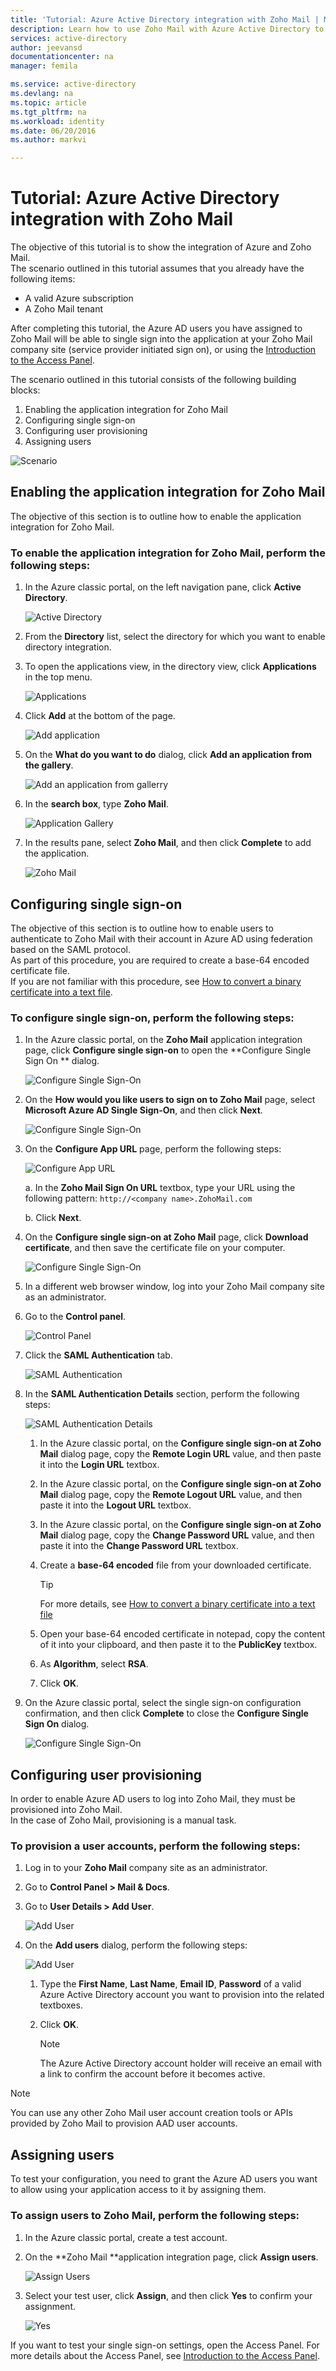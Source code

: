 ```yaml
---
title: 'Tutorial: Azure Active Directory integration with Zoho Mail | Microsoft Azure'
description: Learn how to use Zoho Mail with Azure Active Directory to enable single sign-on, automated provisioning, and more!.
services: active-directory
author: jeevansd
documentationcenter: na
manager: femila

ms.service: active-directory
ms.devlang: na
ms.topic: article
ms.tgt_pltfrm: na
ms.workload: identity
ms.date: 06/20/2016
ms.author: markvi

---
```

# Tutorial: Azure Active Directory integration with Zoho Mail
The objective of this tutorial is to show the integration of Azure and Zoho Mail.  
The scenario outlined in this tutorial assumes that you already have the following items:

* A valid Azure subscription
* A Zoho Mail tenant

After completing this tutorial, the Azure AD users you have assigned to Zoho Mail will be able to single sign into the application at your Zoho Mail company site (service provider initiated sign on), or using the [Introduction to the Access Panel](active-directory-saas-access-panel-introduction.md).

The scenario outlined in this tutorial consists of the following building blocks:

1. Enabling the application integration for Zoho Mail
2. Configuring single sign-on
3. Configuring user provisioning
4. Assigning users

![Scenario](./media/active-directory-saas-zoho-mail-tutorial/IC789600.png "Scenario")

## Enabling the application integration for Zoho Mail
The objective of this section is to outline how to enable the application integration for Zoho Mail.

### To enable the application integration for Zoho Mail, perform the following steps:
1. In the Azure classic portal, on the left navigation pane, click **Active Directory**.
   
   ![Active Directory](./media/active-directory-saas-zoho-mail-tutorial/IC700993.png "Active Directory")
2. From the **Directory** list, select the directory for which you want to enable directory integration.
3. To open the applications view, in the directory view, click **Applications** in the top menu.
   
   ![Applications](./media/active-directory-saas-zoho-mail-tutorial/IC700994.png "Applications")
4. Click **Add** at the bottom of the page.
   
   ![Add application](./media/active-directory-saas-zoho-mail-tutorial/IC749321.png "Add application")
5. On the **What do you want to do** dialog, click **Add an application from the gallery**.
   
   ![Add an application from gallerry](./media/active-directory-saas-zoho-mail-tutorial/IC749322.png "Add an application from gallerry")
6. In the **search box**, type **Zoho Mail**.
   
   ![Application Gallery](./media/active-directory-saas-zoho-mail-tutorial/IC789601.png "Application Gallery")
7. In the results pane, select **Zoho Mail**, and then click **Complete** to add the application.
   
   ![Zoho Mail](./media/active-directory-saas-zoho-mail-tutorial/IC789602.png "Zoho Mail")

## Configuring single sign-on
The objective of this section is to outline how to enable users to authenticate to Zoho Mail with their account in Azure AD using federation based on the SAML protocol.  
As part of this procedure, you are required to create a base-64 encoded certificate file.  
If you are not familiar with this procedure, see [How to convert a binary certificate into a text file](http://youtu.be/PlgrzUZ-Y1o).

### To configure single sign-on, perform the following steps:
1. In the Azure classic portal, on the **Zoho Mail** application integration page, click **Configure single sign-on** to open the **Configure Single Sign On ** dialog.
   
   ![Configure Single Sign-On](./media/active-directory-saas-zoho-mail-tutorial/IC789603.png "Configure Single Sign-On")
2. On the **How would you like users to sign on to Zoho Mail** page, select **Microsoft Azure AD Single Sign-On**, and then click **Next**.
   
   ![Configure Single Sign-On](./media/active-directory-saas-zoho-mail-tutorial/IC789604.png "Configure Single Sign-On")
3. On the **Configure App URL** page, perform the following steps:
   
   ![Configure App URL](./media/active-directory-saas-zoho-mail-tutorial/IC789605.png "Configure App URL")
   
   a. In the **Zoho Mail Sign On URL** textbox, type your URL using the following pattern: `http://<company name>.ZohoMail.com`
   
   b. Click **Next**.
4. On the **Configure single sign-on at Zoho Mail** page, click **Download certificate**, and then save the certificate file on your computer.
   
   ![Configure Single Sign-On](./media/active-directory-saas-zoho-mail-tutorial/IC789606.png "Configure Single Sign-On")
5. In a different web browser window, log into your Zoho Mail company site as an administrator.
6. Go to the **Control panel**.
   
   ![Control Panel](./media/active-directory-saas-zoho-mail-tutorial/IC789607.png "Control Panel")
7. Click the **SAML Authentication** tab.
   
   ![SAML Authentication](./media/active-directory-saas-zoho-mail-tutorial/IC789608.png "SAML Authentication")
8. In the **SAML Authentication Details** section, perform the following steps:
   
   ![SAML Authentication Details](./media/active-directory-saas-zoho-mail-tutorial/IC789609.png "SAML Authentication Details")
   
   1. In the Azure classic portal, on the **Configure single sign-on at Zoho Mail** dialog page, copy the **Remote Login URL** value, and then paste it into the **Login URL** textbox.
   2. In the Azure classic portal, on the **Configure single sign-on at Zoho Mail** dialog page, copy the **Remote Logout URL** value, and then paste it into the **Logout URL** textbox.
   3. In the Azure classic portal, on the **Configure single sign-on at Zoho Mail** dialog page, copy the **Change Password URL** value, and then paste it into the **Change Password URL** textbox.
   4. Create a **base-64 encoded** file from your downloaded certificate.  
      
      > [!TIP]
      > For more details, see [How to convert a binary certificate into a text file](http://youtu.be/PlgrzUZ-Y1o)
      > 
   5. Open your base-64 encoded certificate in notepad, copy the content of it into your clipboard, and then paste it to the **PublicKey** textbox.
   6. As **Algorithm**, select **RSA**.
   7. Click **OK**.
9. On the Azure classic portal, select the single sign-on configuration confirmation, and then click **Complete** to close the **Configure Single Sign On** dialog.
   
   ![Configure Single Sign-On](./media/active-directory-saas-zoho-mail-tutorial/IC789610.png "Configure Single Sign-On")

## Configuring user provisioning
In order to enable Azure AD users to log into Zoho Mail, they must be provisioned into Zoho Mail.  
In the case of Zoho Mail, provisioning is a manual task.

### To provision a user accounts, perform the following steps:
1. Log in to your **Zoho Mail** company site as an administrator.
2. Go to **Control Panel \> Mail & Docs**.
3. Go to **User Details \> Add User**.
   
   ![Add User](./media/active-directory-saas-zoho-mail-tutorial/IC789611.png "Add User")
4. On the **Add users** dialog, perform the following steps:
   
   ![Add User](./media/active-directory-saas-zoho-mail-tutorial/IC789612.png "Add User")
   
   1. Type the **First Name**, **Last Name**, **Email ID**, **Password** of a valid Azure Active Directory account you want to provision into the related textboxes.
   2. Click **OK**.  
      
      > [!NOTE]
      > The Azure Active Directory account holder will receive an email with a link to confirm the account before it becomes active.
      > 
      > 

> [!NOTE]
> You can use any other Zoho Mail user account creation tools or APIs provided by Zoho Mail to provision AAD user accounts.
> 
> 

## Assigning users
To test your configuration, you need to grant the Azure AD users you want to allow using your application access to it by assigning them.

### To assign users to Zoho Mail, perform the following steps:
1. In the Azure classic portal, create a test account.
2. On the **Zoho Mail **application integration page, click **Assign users**.
   
   ![Assign Users](./media/active-directory-saas-zoho-mail-tutorial/IC789613.png "Assign Users")
3. Select your test user, click **Assign**, and then click **Yes** to confirm your assignment.
   
   ![Yes](./media/active-directory-saas-zoho-mail-tutorial/IC767830.png "Yes")

If you want to test your single sign-on settings, open the Access Panel. For more details about the Access Panel, see [Introduction to the Access Panel](active-directory-saas-access-panel-introduction.md).

